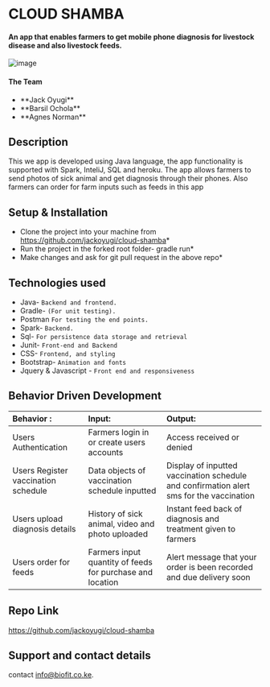 # CLOUD SHAMBA 

#### An app that enables farmers to get mobile phone diagnosis for livestock disease and also livestock feeds.
![image](https://user-images.githubusercontent.com/64521605/88305840-a6d05d00-cd12-11ea-84f8-0273e8859139.png)

#### The Team
<ul>
<li>**Jack Oyugi**</li>
<li>**Barsil Ochola**</li>
<li>**Agnes Norman**</li>
</ul>

## Description

This we app is developed using Java language, the app functionality is supported with Spark, InteliJ, SQL and heroku. The app allows farmers to send photos of sick animal and get diagnosis through their phones. Also farmers can order for farm inputs such as feeds in this app

## Setup & Installation
 

* Clone the project into your machine from https://github.com/jackoyugi/cloud-shamba*
* Run the project in the forked root folder- gradle run*
* Make changes and ask for git pull request in the above repo*




## Technologies used
* Java- `Backend and frontend.`
* Gradle- `(For unit testing).`
* Postman `For testing the end points.`
* Spark- `Backend.`
* Sql- `For persistence data storage and retrieval`
* Junit- `Front-end and Backend`
* CSS- `Frontend, and styling`
* Bootstrap- `Animation and fonts`
* Jquery & Javascript - `Front end and responsiveness`



## Behavior Driven Development
 | Behavior :                                | Input:                                                                     | Output: 
 | :---------------------------------------- | :--------------------------------------------------------------------------| :-------------         
 |  Users Authentication                     | Farmers login in or create users accounts                                  | Access received or denied
 | Users Register vaccination schedule       | Data objects of vaccination schedule inputted                              | Display of inputted vaccination schedule and confirmation alert sms for the vaccination
 | Users upload diagnosis details            | History of sick animal, video and photo uploaded                           | Instant feed back of diagnosis and treatment given to farmers
 | Users order for feeds                     | Farmers input quantity of feeds for purchase and location                  | Alert message that your order is been recorded and due delivery soon
             
## Repo Link
https://github.com/jackoyugi/cloud-shamba


## Support and contact details
contact   info@biofit.co.ke.
